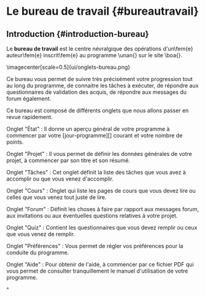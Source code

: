 # Le bureau de travail {#bureautravail}

## Introduction {#introduction-bureau}

Le **bureau de travail** est le centre névralgique des opérations d'un\fem{e} auteur\fem{e} inscrit\fem{e} au programme \unan{} sur le site \boa{}.

\imagecenter[scale=0.5]{ui/onglets-bureau.png}

Ce bureau vous permet de suivre très précisément votre progression tout au long du programme, de connaitre les tâches à exécuter, de répondre aux questionnaires de validation des acquis, de répondre aux messages du forum également.

Ce bureau est composé de différents onglets que nous allons passer en revue rapidement.

Onglet "État"
: Il donne un aperçu général de votre programme à commencer par votre [jour-programme][] courant et votre nombre de points.

Onglet "Projet"
: Il vous permet de définir les données générales de votre projet, à commencer par son titre et son résumé.

Onglet "Tâches"
: Cet onglet définit la liste des tâches que vous avez à accomplir ou que vous venez d'accomplir.

Onglet "Cours"
: Onglet qui liste les pages de cours que vous devez lire ou celles que vous venez tout juste de lire.

Onglet "Forum"
: Définit les choses à faire par rapport aux messages forum, aux invitations ou aux éventuelles questions relatives à votre projet.

Onglet "Quiz"
: Contient les questionnaires que vous devez remplir ou ceux que vous venez de remplir.

Onglet "Préférences"
: Vous permet de régler vos préférences pour la conduite du programme.

Onglet "Aide"
: Pour obtenir de l'aide, à commencer par ce fichier PDF qui vous permet de consulter tranquillement le manuel d'utilisation de votre programme.

^
